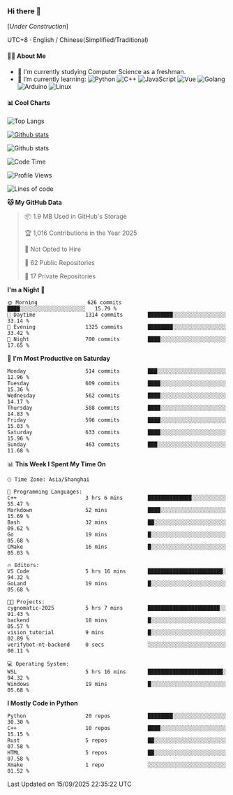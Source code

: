 ### Hi there 👋

\[*Under Construction*\]

UTC+8 · English / Chinese(Simplified/Traditional)

<!--
**NoNormalCreeper/NoNormalCreeper** is a ✨ _special_ ✨ repository because its `README.md` (this file) appears on your GitHub profile.

Here are some ideas to get you started:

- 🔭 I’m currently working on ...
- 🌱 I’m currently learning ...
- 👯 I’m looking to collaborate on ...
- 🤔 I’m looking for help with ...
- 💬 Ask me about ...
- 📫 How to reach me: ...
- 😄 Pronouns: ...
- ⚡ Fun fact: ...
-->

#### 👩‍💻 About Me

- 🏫 I'm currently studying Computer Science as a freshman.
- 🌱 I’m currently learning: 
![Python](https://img.shields.io/badge/-Python-blue?style=flat-square&logo=Python&logoColor=fff)
![C++](https://img.shields.io/badge/-C%2B%2B-00599C?style=flat-square&logo=C%2B%2B&logoColor=fff)
![JavaScript](https://img.shields.io/badge/-JavaScript-ffca18?style=flat-square&logo=JavaScript&logoColor=fff)
![Vue](https://img.shields.io/badge/-Vue-4FC08D?style=flat-square&logo=Vue.js&logoColor=fff)
![Golang](https://img.shields.io/badge/-Go-007d9c?style=flat-square&logo=Go&logoColor=fff)
![Arduino](https://img.shields.io/badge/-Arduino-00979D?style=flat-square&logo=Arduino&logoColor=fff)
![Linux](https://img.shields.io/badge/-Linux-FCC624?style=flat-square&logo=Linux&logoColor=fff)

#### 📊 Cool Charts

![Top Langs](https://readme-stats-zeta-six.vercel.app/api/top-langs/?username=NoNormalCreeper&layout=compact)

[![Github stats](https://readme-stats-zeta-six.vercel.app/api?username=NoNormalCreeper&show=reviews,discussions_started,discussions_answered,prs_merged,prs_merged_percentage)](https://github.com/anuraghazra/github-readme-stats)

![Github stats](https://github-profile-trophy.vercel.app/?username=NoNormalCreeper)


<!--START_SECTION:waka-->
![Code Time](http://img.shields.io/badge/Code%20Time-828%20hrs%2057%20mins-blue)

![Profile Views](http://img.shields.io/badge/Profile%20Views-5-blue)

![Lines of code](https://img.shields.io/badge/From%20Hello%20World%20I%27ve%20Written-4.4%20million%20lines%20of%20code-blue)

**🐱 My GitHub Data** 

> 📦 1.9 MB Used in GitHub's Storage 
 > 
> 🏆 1,016 Contributions in the Year 2025
 > 
> 🚫 Not Opted to Hire
 > 
> 📜 62 Public Repositories 
 > 
> 🔑 17 Private Repositories 
 > 
**I'm a Night 🦉** 

```text
🌞 Morning                626 commits         ████░░░░░░░░░░░░░░░░░░░░░   15.79 % 
🌆 Daytime                1314 commits        ████████░░░░░░░░░░░░░░░░░   33.14 % 
🌃 Evening                1325 commits        ████████░░░░░░░░░░░░░░░░░   33.42 % 
🌙 Night                  700 commits         ████░░░░░░░░░░░░░░░░░░░░░   17.65 % 
```
📅 **I'm Most Productive on Saturday** 

```text
Monday                   514 commits         ███░░░░░░░░░░░░░░░░░░░░░░   12.96 % 
Tuesday                  609 commits         ████░░░░░░░░░░░░░░░░░░░░░   15.36 % 
Wednesday                562 commits         ████░░░░░░░░░░░░░░░░░░░░░   14.17 % 
Thursday                 588 commits         ████░░░░░░░░░░░░░░░░░░░░░   14.83 % 
Friday                   596 commits         ████░░░░░░░░░░░░░░░░░░░░░   15.03 % 
Saturday                 633 commits         ████░░░░░░░░░░░░░░░░░░░░░   15.96 % 
Sunday                   463 commits         ███░░░░░░░░░░░░░░░░░░░░░░   11.68 % 
```


📊 **This Week I Spent My Time On** 

```text
🕑︎ Time Zone: Asia/Shanghai

💬 Programming Languages: 
C++                      3 hrs 6 mins        ██████████████░░░░░░░░░░░   55.47 % 
Markdown                 52 mins             ████░░░░░░░░░░░░░░░░░░░░░   15.69 % 
Bash                     32 mins             ██░░░░░░░░░░░░░░░░░░░░░░░   09.62 % 
Go                       19 mins             █░░░░░░░░░░░░░░░░░░░░░░░░   05.68 % 
CMake                    16 mins             █░░░░░░░░░░░░░░░░░░░░░░░░   05.03 % 

🔥 Editors: 
VS Code                  5 hrs 16 mins       ████████████████████████░   94.32 % 
GoLand                   19 mins             █░░░░░░░░░░░░░░░░░░░░░░░░   05.68 % 

🐱‍💻 Projects: 
cygnomatic-2025          5 hrs 7 mins        ███████████████████████░░   91.43 % 
backend                  18 mins             █░░░░░░░░░░░░░░░░░░░░░░░░   05.57 % 
vision_tutorial          9 mins              █░░░░░░░░░░░░░░░░░░░░░░░░   02.89 % 
verifybot-nt-backend     0 secs              ░░░░░░░░░░░░░░░░░░░░░░░░░   00.11 % 

💻 Operating System: 
WSL                      5 hrs 16 mins       ████████████████████████░   94.32 % 
Windows                  19 mins             █░░░░░░░░░░░░░░░░░░░░░░░░   05.68 % 
```

**I Mostly Code in Python** 

```text
Python                   20 repos            ████████░░░░░░░░░░░░░░░░░   30.30 % 
C++                      10 repos            ████░░░░░░░░░░░░░░░░░░░░░   15.15 % 
Rust                     5 repos             ██░░░░░░░░░░░░░░░░░░░░░░░   07.58 % 
HTML                     5 repos             ██░░░░░░░░░░░░░░░░░░░░░░░   07.58 % 
Xmake                    1 repo              ░░░░░░░░░░░░░░░░░░░░░░░░░   01.52 % 
```




 Last Updated on 15/09/2025 22:35:22 UTC
<!--END_SECTION:waka-->

